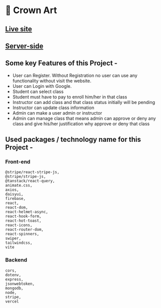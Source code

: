 # **🎨 Crown Art**

## **[Live site](https://crown-art-client.web.app/)**

## **[Server-side](https://github.com/ifoysalahmmed/crown-art-server)**

## **Some key Features of this Project -**

- User can Register. Without Registration no user can use any functionality without visit the website.
- User can Login with Google.
- Student can select class
- Student must have to pay to enroll him/her in that class
- Instructor can add class and that class status initially will be pending
- Instructor can update class information
- Admin can make a user admin or instructor
- Admin can manage class that means admin can approve or deny any class and give his/her justification why approve or deny that class

## **Used packages / technology name for this Project -**

### **Front-end**

    @stripe/react-stripe-js,
    @stripe/stripe-js,
    @tanstack/react-query,
    animate.css,
    axios,
    daisyui,
    firebase,
    react,
    react-dom,
    react-helmet-async,
    react-hook-form,
    react-hot-toast,
    react-icons,
    react-router-dom,
    react-spinners,
    swiper,
    tailwindcss,
    vite

### **Backend**

    cors,
    dotenv,
    express,
    jsonwebtoken,
    mongodb,
    node,
    stripe,
    vercel
